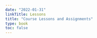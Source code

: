 ```yaml
---
date: "2022-01-31"
linkTitle: Lessons
title: "Course Lessons and Assignments"
type: book
toc: false
---
```


